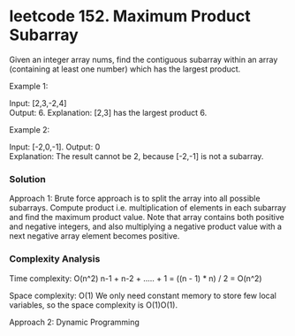# leetcode 152. Maximum Product Subarray

Given an integer array nums, find the contiguous subarray within an array (containing at least one number) which has the largest product.

Example 1:

Input: [2,3,-2,4]\
Output: 6. 
Explanation: [2,3] has the largest product 6.

Example 2:

Input: [-2,0,-1]. 
Output: 0\
Explanation: The result cannot be 2, because [-2,-1] is not a subarray.  


### Solution

Approach 1: Brute force approach is to split the array into all possible subarrays. Compute product i.e. multiplication of elements in each subarray and find the maximum product value. Note that array contains both positive and negative integers, and also multiplying a negative product value with a next negative array element becomes positive.



### Complexity Analysis

Time complexity: O(n^2)
n-1 + n-2 + ..... + 1 = ((n - 1) * n) / 2 = O(n^2)


Space complexity: O(1) 
We only need constant memory to store few local variables, so the space complexity is O(1)O(1).

Approach 2: Dynamic Programming

